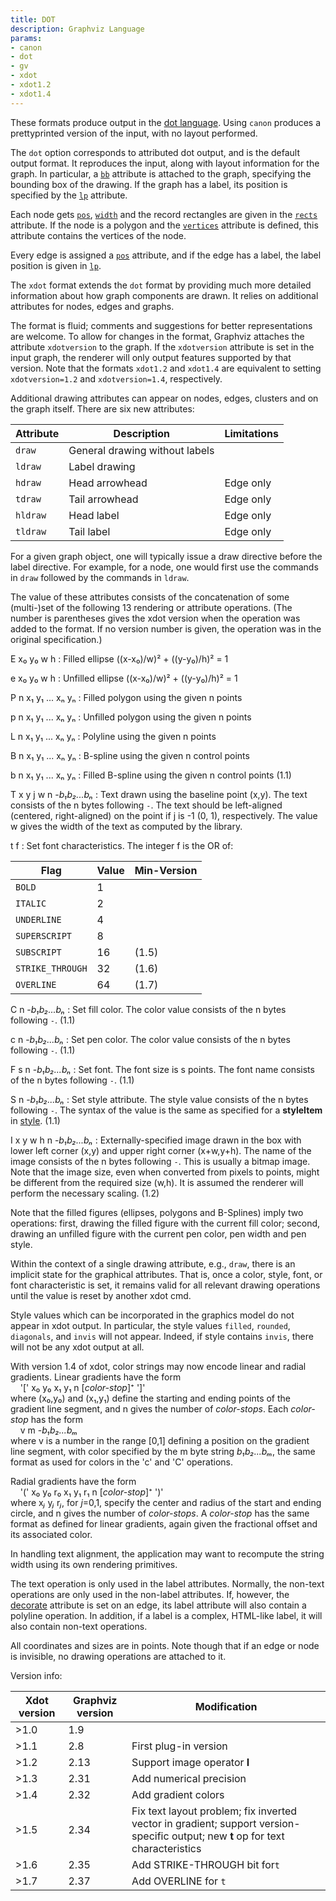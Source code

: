 ```yaml
---
title: DOT
description: Graphviz Language
params:
- canon
- dot
- gv
- xdot
- xdot1.2
- xdot1.4
---
```

These formats produce output in the
[dot language](lang.html).
Using `canon` produces a prettyprinted version of the input,
with no layout performed.

The `dot` option corresponds to attributed dot output,
and is the default output format.
It reproduces the input, along with layout information for the graph.
In particular, a [`bb`](attrs.html#d:bb) attribute is
attached to the graph, specifying the bounding box of the drawing.
If the graph has a label, its position is specified by the
[`lp`](attrs.html#d:lp) attribute.

Each node gets [`pos`](attrs.html#d:pos),
[`width`](attrs.html#d:width) and
the record rectangles are given in the
[`rects`](attrs.html#d:rects) attribute.
If the node is a polygon and the
[`vertices`](attrs.html#d:vertices) attribute is defined, this
attribute contains the vertices of the node.

Every edge is
assigned a [`pos`](attrs.html#d:pos) attribute,
and if the edge has a label, the label position
is given in [`lp`](attrs.html#d:lp).

The `xdot` format extends the
`dot` format by providing much more detailed information about
how graph components are drawn. It relies on additional attributes
for nodes, edges and graphs.

The format is fluid; comments and
suggestions for better representations are welcome.
To allow for changes in the format, Graphviz attaches the attribute
`xdotversion` to the graph.
If the `xdotversion` attribute is set in the input graph, the renderer
will only output features supported by that version. Note that the formats `xdot1.2`
and `xdot1.4` are equivalent to setting `xdotversion=1.2` and `xdotversion=1.4`,
respectively.

Additional drawing attributes can appear on nodes, edges, clusters and
on the graph itself. There are six new attributes:

| Attribute | Description | Limitations |
| -------- | ------------------------------ | -- |
| `draw`   | General drawing without labels |    |
| `ldraw`  | Label drawing  |                    |
| `hdraw`  | Head arrowhead | Edge only |
| `tdraw`  | Tail arrowhead | Edge only |
| `hldraw` | Head label     | Edge only |
| `tldraw` | Tail label     | Edge only |

For a given graph object, one will typically issue a draw directive before the
label directive. For example, for a node, one would first use the commands
in `draw` followed by the commands in `ldraw`.

The value of these attributes consists of the concatenation of some
(multi-)set of the following 13 rendering or attribute operations.
(The number is parentheses gives the xdot version when the operation
was added to the format. If no version number is given, the operation
was in the original specification.)

E x₀ y₀ w h
: Filled ellipse ((x-x₀)/w)² + ((y-y₀)/h)² = 1

e x₀ y₀ w h
: Unfilled ellipse ((x-x₀)/w)² + ((y-y₀)/h)² = 1

P n x₁ y₁ ... xₙ yₙ
: Filled polygon using the given n points

p n x₁ y₁ ... xₙ yₙ
: Unfilled polygon using the given n points

L n x₁ y₁ ... xₙ yₙ
: Polyline using the given n points

B n x₁ y₁ ... xₙ yₙ
: B-spline using the given n control points

b n x₁ y₁ ... xₙ yₙ
: Filled B-spline using the given n control points (1.1)

T x y j w n -<I>b₁b₂...bₙ</I>
: Text drawn using the baseline point (x,y). The text consists of the
n bytes following `-`. The text should be left-aligned (centered,
right-aligned) on the point if j is -1 (0, 1), respectively. The value
w gives the width of the text as computed by the library.

t f
: Set font characteristics. The integer f is the OR of:

  | Flag | Value | Min-Version |
  | ---- | ----- | ----------- |
  | `BOLD` | 1 | |
  | `ITALIC` | 2 | |
  | `UNDERLINE` | 4 | |
  | `SUPERSCRIPT` | 8 | |
  | `SUBSCRIPT` | 16 | (1.5) |
  | `STRIKE_THROUGH` | 32 | (1.6) |
  | `OVERLINE` | 64 | (1.7) |

C n -<I>b₁b₂...bₙ</I>
: Set fill color. The color value consists of the
n bytes following `-`. (1.1)

c n -<I>b₁b₂...bₙ</I>
: Set pen color. The color value consists of the
n bytes following `-`. (1.1)

F s n -<I>b₁b₂...bₙ</I>
: Set font. The font size is s points. The font name consists of the
n bytes following `-`. (1.1)

S n -<I>b₁b₂...bₙ</I>
: Set style attribute. The style value consists of the
n bytes following `-`. The syntax of the value is the same as
specified for a **styleItem** in [style](/docs/attr-types/style/). (1.1)

I x y w h n -<I>b₁b₂...bₙ</I>
: Externally-specified image drawn in the box with lower left
corner (x,y) and upper right corner (x+w,y+h). The name of the image
consists of the n bytes following `-`. This is usually a bitmap
image. Note that the image size, even when converted from pixels to
points, might be different from the required size (w,h). It is
assumed the renderer will perform the necessary scaling. (1.2)

Note that the filled figures (ellipses, polygons and B-Splines)
imply two operations: first, drawing the filled figure with the
current fill color; second, drawing an unfilled figure with the
current pen color, pen width and pen style.

Within the context of a single drawing attribute, e.g., `draw`, there is
an implicit state for the graphical attributes. That is, once a color, style, font, or
font characteristic is set, it remains valid for all relevant drawing operations
until the value is reset by another xdot cmd.

Style values which can be incorporated in the graphics model do not
appear in xdot output. In particular, the style values
`filled`, `rounded`, `diagonals`, and `invis`
will not appear. Indeed, if style contains `invis`,
there will not be any xdot output at all.

With version 1.4 of xdot, color strings may now encode linear and radial gradients. Linear
gradients have the form <br>
&nbsp;&nbsp;&nbsp;&nbsp;'[' x₀ y₀ x₁ y₁ n [<I>color-stop</I>]⁺ ']'<br>
where (x₀,y₀) and (x₁,y₁) define the starting and
ending points of the gradient line segment, and n gives the number of <I>color-stops</I>. Each
<I>color-stop</I> has the form<br>
&nbsp;&nbsp;&nbsp;&nbsp;v m -<I>b₁b₂...bₘ</I><br>
where v is a number in the range [0,1] defining a position on the gradient line segment, with
color specified by the m byte string <I>b₁b₂...bₘ</I>,
the same format as used for colors in the 'c' and 'C' operations.

Radial gradients have the form<br>
&nbsp;&nbsp;&nbsp;&nbsp;'(' x₀ y₀ r₀ x₁ y₁ r₁ n [<I>color-stop</I>]⁺ ')' <br>
where x<i>ⱼ</i> y<i>ⱼ</i> r<i>ⱼ</i>, for <i>j</i>=0,1, specify
the center and radius of the start and ending circle, and n gives the number of _color-stops_.
A _color-stop_ has the same format as defined for linear gradients, again given the fractional
offset and its associated color.

In handling text alignment, the application may want to recompute the
string width using its own rendering primitives.

The text operation is only used in the label attributes. Normally,
the non-text operations are only used in the non-label attributes.
If, however, the [decorate](attrs.html#d:decorate)
attribute is set on an edge, its label
attribute will also contain a polyline operation.
In addition, if a label is a complex, HTML-like label, it will also
contain non-text operations.

All coordinates and sizes are in points.
Note though that if
an edge or node is invisible, no drawing operations are attached to it.

Version info:

| Xdot version | Graphviz version | Modification
| ------------ | ---------------- | ------------
| >1.0         | 1.9
| >1.1         | 2.8              | First plug-in version
| >1.2         | 2.13             | Support image operator **I**
| >1.3         | 2.31             | Add numerical precision
| >1.4         | 2.32             | Add gradient colors
| >1.5         | 2.34             | Fix text layout problem; fix inverted vector in gradient; support version-specific output; new **t** op for text characteristics
| >1.6         | 2.35             | Add STRIKE-THROUGH bit for`t`
| >1.7         | 2.37             | Add OVERLINE for `t`
